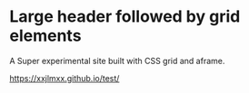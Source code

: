 # Large header followed by grid elements

A Super experimental site built with CSS grid and aframe. 

https://xxjlmxx.github.io/test/


